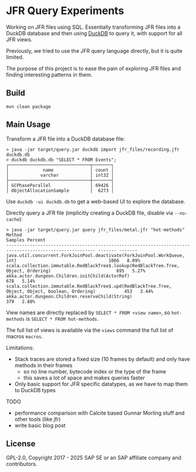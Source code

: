 JFR Query Experiments
=====================

Working on JFR files using SQL. Essentially transforming JFR files into a DuckDB database
and then using [DuckDB](https://duckdb.org/) to query it, with support for all JFR views.

Previously, we tried to use the JFR query language directly, but it is quite limited.

The purpose of this project is to ease the pain of exploring JFR files and finding interesting
patterns in them.

Build
-----
```shell
mvn clean package
```

Main Usage
----------

Transform a JFR file into a DuckDB database file:

```shell
> java -jar target/query.jar duckdb import jfr_files/recording.jfr duckdb.db
> duckdb duckdb.db "SELECT * FROM Events";
┌───────────────────────────────┬───────┐
│             name              │ count │
│            varchar            │ int32 │
├───────────────────────────────┼───────┤
│ GCPhaseParallel               │ 69426 │
│ ObjectAllocationSample        │  6273 │
```

Use `duckdb -ui duckdb.db` to get a web-based UI to explore the database.

Directly query a JFR file (implicitly creating a DuckDB file, disable via `--no-cache`):

```
> java -jar target/query.jar query jfr_files/metal.jfr "hot-methods" 
Method                                                                                                   Samples Percent
-------------------------------------------------------------------------------------------------------- ------- -------
java.util.concurrent.ForkJoinPool.deactivate(ForkJoinPool.WorkQueue, int)                                   1066   8.09%
scala.collection.immutable.RedBlackTree$.lookup(RedBlackTree.Tree, Object, Ordering)                         695   5.27%
akka.actor.dungeon.Children.initChild(ActorRef)                                                              678   5.14%
scala.collection.immutable.RedBlackTree$.upd(RedBlackTree.Tree, Object, Object, boolean, Ordering)           453   3.44%
akka.actor.dungeon.Children.reserveChild(String)                                                             379   2.88%
```

View names are directly replaced by `SELECT * FROM <view name>`, so `hot-methods` is
`SELECT * FROM hot-methods`.

The full list of views is available via the `views` command the full list of macros `macros`.

Limitations:
- Stack traces are stored a fixed size (10 frames by default) and only have methods in their frames
   - so no line number, bytecode index or the type of the frame
   - this saves a lot of space and makes queries faster
- Only basic support for JFR specific datatypes, as we have to map them to DuckDB types



TODO
- performance comparison with Calcite based Gunnar Morling stuff and other tools (like jfr)
- write basic blog post

License
-------
GPL-2.0, Copyright 2017 - 2025 SAP SE or an SAP affiliate company and contributors.